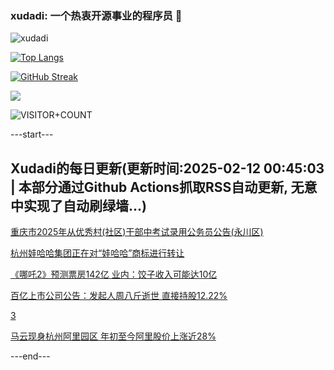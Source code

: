 ### xudadi: 一个热衷开源事业的程序员 👋

![xudadi](https://github-readme-stats-git-masterorgs-github-readme-stats-team.vercel.app/api?username=xudadi)

[![Top Langs](https://github-readme-stats.vercel.app/api/top-langs/?username=xudadi)](https://github.com/anuraghazra/github-readme-stats)

[![GitHub Streak](https://streak-stats.demolab.com?user=xudadi&locale=zh_Hans)](https://git.io/streak-stats)

![](https://raw.githubusercontent.com/xudadi/xudadi/main/assets/github-contribution-grid-snake.svg)

![VISITOR+COUNT](https://komarev.com/ghpvc/?username=xudadi&label=VISITOR+COUNT)


---start---

## Xudadi的每日更新(更新时间:2025-02-12 00:45:03 | 本部分通过Github Actions抓取RSS自动更新, 无意中实现了自动刷绿墙...)

[重庆市2025年从优秀村(社区)干部中考试录用公务员公告(永川区)](https://www.gongkaoleida.com/article/2284864)

[杭州娃哈哈集团正在对“娃哈哈”商标进行转让](https://m.163.com/news/article/JO4GC0FB0534A4SC.html)

[《哪吒2》预测票房142亿 业内：饺子收入可能达10亿](https://m.163.com/news/article/JO4DN3MJ0512B07B.html)

[百亿上市公司公告：发起人周八斤逝世 直接持股12.22%](https://m.163.com/news/article/JO4DN46V0512B07B.html)

[3](https://m.163.com/touch/news/sub/domestic)

[马云现身杭州阿里园区 年初至今阿里股价上涨近28%](https://m.163.com/news/article/JO4AQ8TJ05198CJN.html)

---end---
